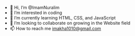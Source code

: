 - 👋 Hi, I’m @ImamNuralim
- 👀 I’m interested in coding
- 🌱 I’m currently learning HTML, CSS, and JavaScript
- 💞️ I’m looking to collaborate on growing in the Website field
- 📫 How to reach me imakha1010@gmail.com

<!---
ImamNuralim/ImamNuralim is a ✨ special ✨ repository because its `README.md` (this file) appears on your GitHub profile.
You can click the Preview link to take a look at your changes.
--->
